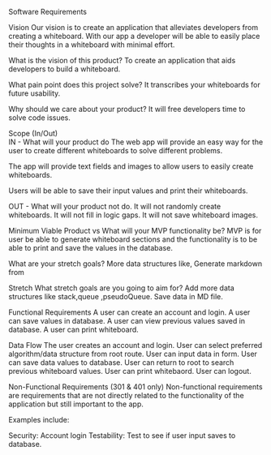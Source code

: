 Software Requirements

Vision
Our vision is to create an application that alleviates developers from creating a whiteboard. With our app a developer will be able to easily place their thoughts in a whiteboard with minimal effort. 

What is the vision of this product? 
 To create an application that aids developers to build a whiteboard. 

What pain point does this project solve?
 It transcribes your whiteboards for future usability. 

Why should we care about your product?
  It will free developers time to solve code issues. 

Scope (In/Out)  
IN - What will your product do
The web app will provide an easy way for the user to create different whiteboards to solve different problems. 

The app will provide text fields and images to allow users to easily create whiteboards. 

Users will be able to save their input values and print their whiteboards. 

OUT - What will your product not do.
It will not randomly create whiteboards.
It will not fill in logic gaps.
It will not save whiteboard images. 


Minimum Viable Product vs What will your MVP functionality be?
MVP is for user be able to generate whiteboard sections and the functionality is to be able to print and save the values in the database. 


What are your stretch goals?
More data structures like, 
Generate markdown from 


Stretch
What stretch goals are you going to aim for? 
Add more data structures like  stack,queue ,pseudoQueue.
Save data in MD file. 

Functional Requirements
A user can create an account and login.
A user can save values in database.
A user can view previous values saved in database.
A user can print whiteboard.

Data Flow
The user creates an account and login. 
User can select preferred algorithm/data structure from root route.
User can input data in form. 
User can save data values to database.
User can return to root to search previous whiteboard values.
User can print whitebaord.
User can logout. 


Non-Functional Requirements (301 & 401 only)
Non-functional requirements are requirements that are not directly related to the functionality of the application but still important to the app.

Examples include:

Security: Account login
Testability: Test to see if user input saves to database.  
